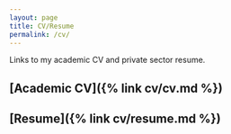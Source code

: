 ```yaml
---
layout: page
title: CV/Resume
permalink: /cv/
---
```


Links to my academic CV and private sector resume.

## [Academic CV]({% link cv/cv.md %})

## [Resume]({% link cv/resume.md %})